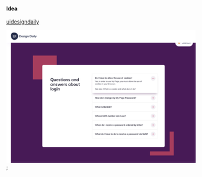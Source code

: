 #### Idea

[uidesigndaily](https://uidesigndaily.com/posts/sketch-accordion-website-day-1175)

![idea](./idea.png);

